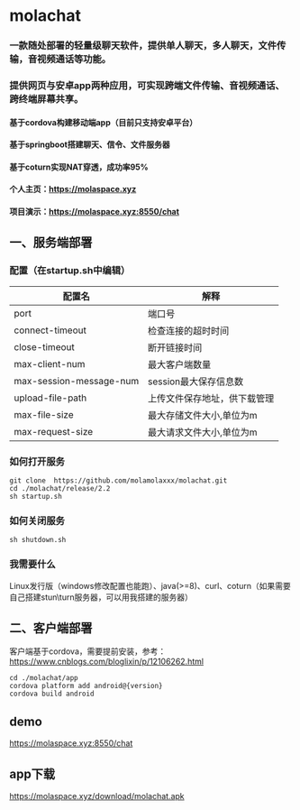 # molachat
### 一款随处部署的轻量级聊天软件，提供单人聊天，多人聊天，文件传输，音视频通话等功能。
### 提供网页与安卓app两种应用，可实现跨端文件传输、音视频通话、跨终端屏幕共享。
#### 基于cordova构建移动端app（目前只支持安卓平台）
#### 基于springboot搭建聊天、信令、文件服务器
#### 基于coturn实现NAT穿透，成功率95%
#### 个人主页：https://molaspace.xyz

#### 项目演示：https://molaspace.xyz:8550/chat

## 一、服务端部署

### 配置（在startup.sh中编辑）
|  配置名   | 解释  |
|  ----  | ----  |
| port  | 端口号 |
| connect-timeout  | 检查连接的超时时间 |
| close-timeout  | 断开链接时间 |
| max-client-num  | 最大客户端数量 |
| max-session-message-num  | session最大保存信息数 |
| upload-file-path  | 上传文件保存地址，供下载管理 |
| max-file-size  | 最大存储文件大小,单位为m |
| max-request-size  | 最大请求文件大小,单位为m |
### 如何打开服务
```
git clone  https://github.com/molamolaxxx/molachat.git
cd ./molachat/release/2.2
sh startup.sh
```
### 如何关闭服务
```
sh shutdown.sh
```
### 我需要什么

Linux发行版（windows修改配置也能跑）、java(>=8)、curl、coturn（如果需要自己搭建stun\turn服务器，可以用我搭建的服务器）

## 二、客户端部署

客户端基于cordova，需要提前安装，参考：https://www.cnblogs.com/bloglixin/p/12106262.html

```
cd ./molachat/app
cordova platform add android@{version}
cordova build android
```

## demo

https://molaspace.xyz:8550/chat
## app下载
https://molaspace.xyz/download/molachat.apk


